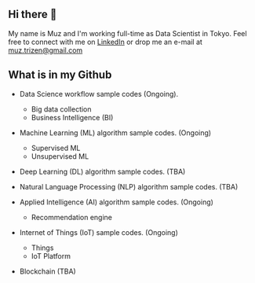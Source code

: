 ## Hi there 👋
My name is Muz and I'm working full-time as Data Scientist in Tokyo. 
Feel free to connect with me on [LinkedIn](https://www.linkedin.com/in/ahmad-muzaffar-baharudin-970698124/) 
or drop me an e-mail at muz.trizen@gmail.com

## What is in my Github
* Data Science workflow sample codes (Ongoing).
  * Big data collection
  * Business Intelligence (BI)
  
* Machine Learning (ML) algorithm sample codes. (Ongoing)
  * Supervised ML
  * Unsupervised ML

* Deep Learning (DL) algorithm sample codes. (TBA)

* Natural Language Processing (NLP) algorithm sample codes. (TBA)

* Applied Intelligence (AI) algorithm sample codes. (Ongoing)
  * Recommendation engine

* Internet of Things (IoT) sample codes. (Ongoing)
  * Things 
  * IoT Platform

* Blockchain (TBA)

